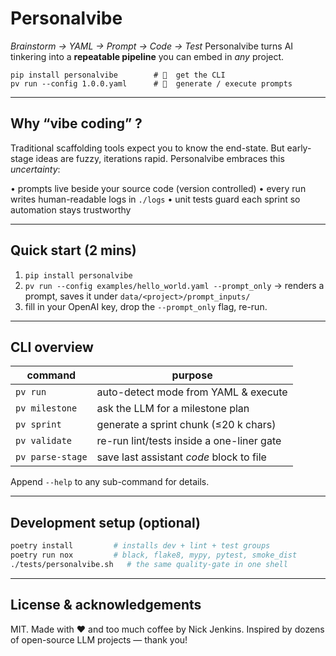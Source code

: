 # Personalvibe

*Brainstorm → YAML → Prompt → Code → Test*
Personalvibe turns AI tinkering into a **repeatable pipeline**
you can embed in *any* project.

```text
pip install personalvibe        # 🚀  get the CLI
pv run --config 1.0.0.yaml      # 🤖  generate / execute prompts
```

---
## Why “vibe coding” ?
Traditional scaffolding tools expect you to know the end-state.
But early-stage ideas are fuzzy, iterations rapid.
Personalvibe embraces this *uncertainty*:

• prompts live beside your source code (version controlled)
• every run writes human-readable logs in `./logs`
• unit tests guard each sprint so automation stays trustworthy

---
## Quick start (2 mins)

1. `pip install personalvibe`
2. `pv run --config examples/hello_world.yaml --prompt_only`
   → renders a prompt, saves it under `data/<project>/prompt_inputs/`
3. fill in your OpenAI key, drop the `--prompt_only` flag, re-run.

---
## CLI overview

| command        | purpose                                   |
|----------------|-------------------------------------------|
| `pv run`       | auto-detect mode from YAML & execute      |
| `pv milestone` | ask the LLM for a milestone plan          |
| `pv sprint`    | generate a sprint chunk (≤20 k chars)     |
| `pv validate`  | re-run lint/tests inside a one-liner gate |
| `pv parse-stage` | save last assistant *code* block to file|

Append `--help` to any sub-command for details.

---
## Development setup (optional)

```bash
poetry install         # installs dev + lint + test groups
poetry run nox         # black, flake8, mypy, pytest, smoke_dist
./tests/personalvibe.sh   # the same quality-gate in one shell
```

---
## License & acknowledgements
MIT.
Made with ❤️  and too much coffee by Nick Jenkins.
Inspired by dozens of open-source LLM projects — thank you!
